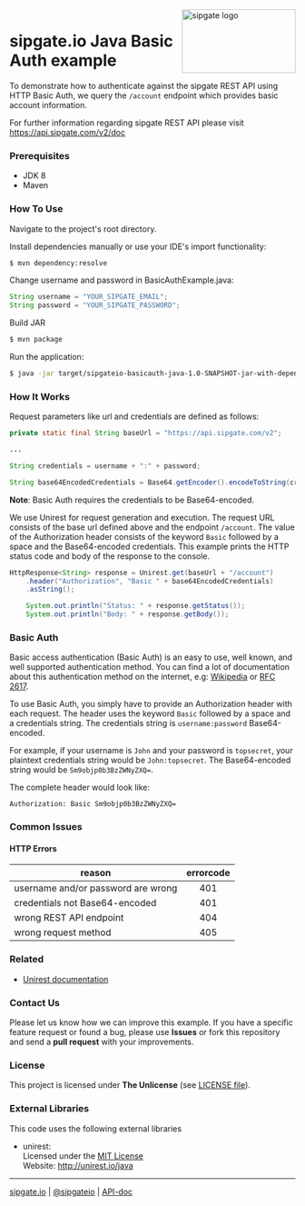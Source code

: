 <img src="https://www.sipgatedesign.com/wp-content/uploads/wort-bildmarke_positiv_2x.jpg" alt="sipgate logo" title="sipgate" align="right" height="112" width="200"/>


# sipgate.io Java Basic Auth example

To demonstrate how to authenticate against the sipgate REST API using HTTP Basic Auth, 
we query the `/account` endpoint which provides basic account information.

For further information regarding sipgate REST API please visit https://api.sipgate.com/v2/doc


### Prerequisites
+ JDK 8
+ Maven


### How To Use
Navigate to the project's root directory.

Install dependencies manually or use your IDE's import functionality:
```bash
$ mvn dependency:resolve
```

Change username and password in BasicAuthExample.java:
```java
String username = "YOUR_SIPGATE_EMAIL";
String password = "YOUR_SIPGATE_PASSWORD";
```

Build JAR
```bash
$ mvn package
```

Run the application:
```bash
$ java -jar target/sipgateio-basicauth-java-1.0-SNAPSHOT-jar-with-dependencies.jar
```


### How It Works
Request parameters like url and credentials are defined as follows:
```java
private static final String baseUrl = "https://api.sipgate.com/v2";

...

String credentials = username + ":" + password;

String base64EncodedCredentials = Base64.getEncoder().encodeToString(credentials.getBytes());
```
**Note**: Basic Auth requires the credentials to be Base64-encoded. 

We use Unirest for request generation and execution.
The request URL consists of the base url defined above and the endpoint `/account`.
The value of the Authorization header consists of the keyword `Basic` followed by a space and the Base64-encoded credentials.
This example prints the HTTP status code and body of the response to the console.
```java
HttpResponse<String> response = Unirest.get(baseUrl + "/account")
	.header("Authorization", "Basic " + base64EncodedCredentials)
	.asString();

	System.out.println("Status: " + response.getStatus());
	System.out.println("Body: " + response.getBody());
```


### Basic Auth
Basic access authentication (Basic Auth) is an easy to use, well known, and well supported authentication method. 
You can find a lot of documentation about this authentication method on the internet, e.g: [Wikipedia](https://en.wikipedia.org/wiki/Basic_access_authentication) or [RFC 2617](https://www.ietf.org/rfc/rfc2617.txt).

To use Basic Auth, you simply have to provide an Authorization header with each request. 
The header uses the keyword `Basic` followed by a space and a credentials string. 
The credentials string is `username:password` Base64-encoded.

For example, if your username is `John` and your password is `topsecret`, 
your plaintext credentials string would be `John:topsecret`. 
The Base64-encoded string would be `Sm9objp0b3BzZWNyZXQ=`.

The complete header would look like:

`Authorization: Basic Sm9objp0b3BzZWNyZXQ=`


### Common Issues

#### HTTP Errors
| reason | errorcode | 
| ------------- |:-------------:|
| username and/or password are wrong | 401 |
| credentials not Base64-encoded | 401 |
| wrong REST API endpoint | 404 |
| wrong request method | 405 |


### Related

+ [Unirest documentation](http://unirest.io/)


### Contact Us
Please let us know how we can improve this example. 
If you have a specific feature request or found a bug, please use **Issues** or fork this repository and send a **pull request** with your improvements.


### License
This project is licensed under **The Unlicense** (see [LICENSE file](./LICENSE)).


### External Libraries
This code uses the following external libraries

+ unirest:  
    Licensed under the [MIT License](https://opensource.org/licenses/MIT)  
    Website: http://unirest.io/java


----

[sipgate.io](https://www.sipgate.io) | [@sipgateio](https://twitter.com/sipgateio) | [API-doc](https://api.sipgate.com/v2/doc)

